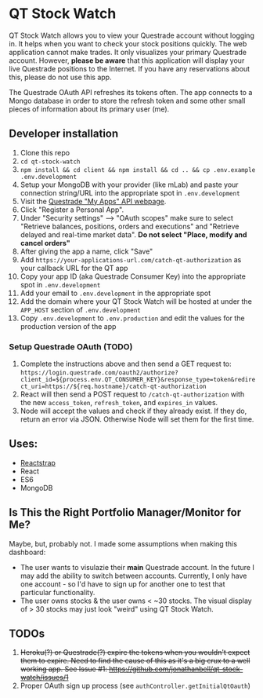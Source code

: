# QT Stock Watch

QT Stock Watch allows you to view your Questrade account without logging in. It helps when you want to check your stock positions quickly. The web application cannot make trades. It only visualizes your primary Questrade account. However, **please be aware** that this application will display your live Questrade positions to the Internet. If you have any reservations about this, please do not use this app.

The Questrade OAuth API refreshes its tokens often. The app connects to a Mongo database in order to store the refresh token and some other small pieces of information about its primary user (me).

## Developer installation

1. Clone this repo
1. `cd qt-stock-watch`
1. `npm install && cd client && npm install && cd .. && cp .env.example .env.development`
1. Setup your MongoDB with your provider (like mLab) and paste your connection string/URL into the appropriate spot in `.env.development`
1. Visit the [Questrade "My Apps" API webpage](https://login.questrade.com/APIAccess/userapps.aspx).
1. Click "Register a Personal App".
1. Under "Security settings" --> "OAuth scopes" make sure to select "Retrieve balances, positions, orders and executions" and "Retrieve delayed and real-time market data". **Do not select "Place, modify and cancel orders"**
1. After giving the app a name, click "Save"
1. Add `https://your-applications-url.com/catch-qt-authorization` as your callback URL for the QT app
1. Copy your app ID (aka Questrade Consumer Key) into the appropriate spot in `.env.development`
1. Add your email to `.env.development` in the appropriate spot
1. Add the domain where your QT Stock Watch will be hosted at under the `APP_HOST` section of `.env.development`
1. Copy `.env.development` to `.env.production` and edit the values for the production version of the app

### Setup Questrade OAuth (TODO)

1. Complete the instructions above and then send a GET request to: `https://login.questrade.com/oauth2/authorize?client_id=${process.env.QT_CONSUMER_KEY}&response_type=token&redirect_uri=https://${req.hostname}/catch-qt-authorization`
1. React will then send a POST request to `/catch-qt-authorization` with the new `access_token`, `refresh_token`, and `expires_in` values.
1. Node will accept the values and check if they already exist. If they do, return an error via JSON. Otherwise Node will set them for the first time.

## Uses:

- [Reactstrap](https://reactstrap.github.io/components)
- React
- ES6
- MongoDB

## Is This the Right Portfolio Manager/Monitor for Me?

Maybe, but, probably not. I made some assumptions when making this dashboard:

- The user wants to visulazie their **main** Questrade account. In the future I may add the ability to switch between accounts. Currently, I only have one account - so I'd have to sign up for another one to test that particular functionality.
- The user owns stocks & the user owns < ~30 stocks. The visual display of > 30 stocks may just look "weird" using QT Stock Watch.

## TODOs

1. ~~Heroku(?) or Questrade(?) expire the tokens when you wouldn't expect them to expire. Need to find the cause of this as it's a big crux to a well working app. See Issue #1: <https://github.com/jonathanbell/qt-stock-watch/issues/1>~~
1. Proper OAuth sign up process (see `authController.getInitialQtOauth`)
